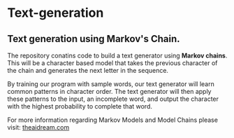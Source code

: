 # Text-generation

## Text generation using Markov's Chain.

The repository conatins code to build a text generator using **Markov chains**. This will be a character based model that takes the previous character of the chain and generates the next letter in the sequence.

By training our program with sample words, our text generator will learn common patterns in character order. The text generator will then apply these patterns to the input, an incomplete word, and output the character with the highest probability to complete that word.

For more information regarding Markov Models and Model Chains please visit: [theaidream.com](https://www.theaidream.com/post/introduction-to-markov-models-and-markov-chains)
